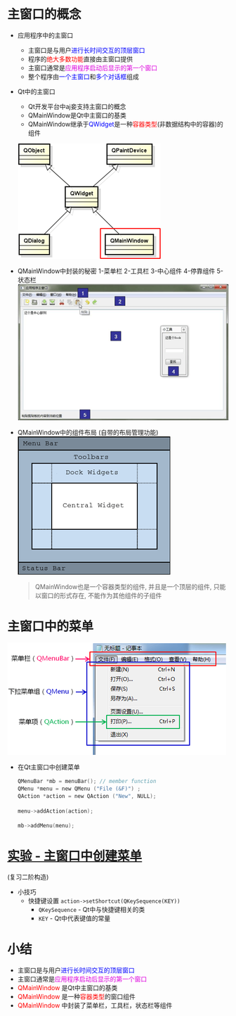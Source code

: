 # 主窗口的概念

- 应用程序中的主窗口
    - 主窗口是与用户<font color=blue>进行长时间交互的顶层窗口</font>
    - 程序的<font color=red>绝大多数功能</font>直接由主窗口提供
    - 主窗口通常是<font color=#d0d>应用程序启动后显示的第一个窗口</font>
    - 整个程序由<font color=blue>一个主窗口</font>和<font color=blue>多个对话框</font>组成

- Qt中的主窗口
    - Qt开发平台中aj妾支持主窗口的概念
    - QMainWindow是Qt中主窗口的基类
    - QMainWindow继承于<font color=blue>QWidget</font>是一种<font color=red>容器类型</font>(非数据结构中的容器)的组件

    ![](_v_images_027/1.png)

- QMainWindow中封装的秘密
    1-菜单栏 2-工具栏 3-中心组件 4-停靠组件 5-状态栏
    ![](_v_images_027/2.png)

- QMainWindow中的组件布局 (自带的布局管理功能)
    ![](_v_images_027/3.png)
    > QMainWindow也是一个容器类型的组件, 并且是一个顶层的组件, 只能以窗口的形式存在, 不能作为其他组件的子组件

# 主窗口中的菜单
![](_v_images_027/4.png)

- 在Qt主窗口中创建菜单
    ```c
    QMenuBar *mb = menuBar(); // member function
    QMenu *menu = new QMenu ("File (&F)") ;
    QAction *action = new QAction ("New", NULL);

    menu->addAction(action);

    mb->addMenu(menu);
    ```

# [<u>实验 - 主窗口中创建菜单</u>](code/027_mianwindow_in_app)
(复习二阶构造)

- 小技巧
    - 快捷键设置
        `action->setShortcut(QKeySequence(KEY))`
        - `QKeySequence` - Qt中与快捷键相关的类
        - `KEY` - Qt中代表键值的常量

# 小结
- 主窗口是与用户<font color=blue>进行长时间交互的顶层窗口</font>
- 主窗口通常是<font color=#d0d>应用程序启动后显示的第一个窗口</font>
- <font color=red>QMainWindow</font> 是Qt中主窗口的基类
- <font color=red>QMainWindow</font> 是一种<font color=red>容器类型</font>的窗口组件
- <font color=red>QMainWindow</font> 中封装了菜单栏，工具栏，状态栏等组件